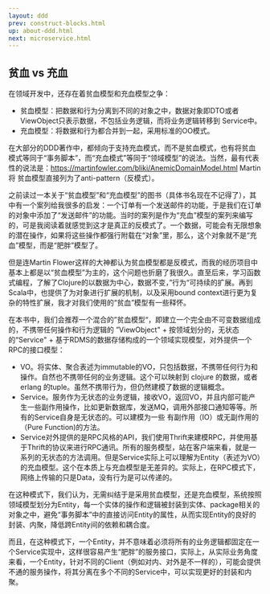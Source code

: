 ```yaml
---
layout: ddd
prev: construct-blocks.html
up: about-ddd.html
next: microservice.html
---
```

## 贫血 vs 充血

在领域开发中，还存在着贫血模型和充血模型之争：
* 贫血模型：把数据和行为分离到不同的对象之中，数据对象即DTO或者ViewObject只表示数据，不包括业务逻辑，而将业务逻辑转移到 Service中。
* 充血模型：将数据和行为都合并到一起，采用标准的OO模式。

在大部分的DDD著作中，都倾向于支持充血模式，而不是贫血模式，也有将贫血模式等同于“事务脚本”，而“充血模式”等同于“领域模型”的说法。当然，最有代表性的说法是：https://martinfowler.com/bliki/AnemicDomainModel.html Martin将 贫血模型直接列为了anti-pattern（反模式）。

之前读过一本关于“贫血模型”和“充血模型”的图书（具体书名现在不记得了），其中有一个案列给我很多的启发：一个订单有一个发送邮件的功能，于是我们在订单的对象中添加了“发送邮件”的功能。当时的案列是作为“充血”模型的案列来编写的，可是我阅读着就感觉到这才是真正的反模式了。一个数据，可能会有无限想象的潜在操作，如果将这些操作都强行附载在“对象”里，那么，这个对象就不是“充血”模型，而是“肥胖”模型了。

但是连Martin Flower这样的大神都认为贫血模型都是反模式，而我的经历项目中基本上都是以“贫血模型”为主的，这个问题也折磨了我很久。直至后来，学习函数式编程，了解了Clojure的以数据为中心，数据不变，”行为“可持续的扩展。再到Scala中，也提供了为对象进行扩展的机制，以及采用bound context进行更为复杂的特性扩展，我才对我们使用的“贫血”模型有一些释怀。

在本书中，我们会推荐一个混合的”贫血模型“，即建立一个完全由不可变数据组成的，不携带任何操作和行为逻辑的 ”ViewObject" + 按领域划分的，无状态的“Service" + 基于RDMS的数据存储构成的一个领域实现模型，对外提供一个RPC的接口模型：
* VO。将实体、聚合表述为immutable的VO，只包括数据，不携带任何行为和操作。自然也不携带任何的业务逻辑。这个可以映射到 clojure 的数据，或者 erlang 的tuple。虽然不携带行为，但仍然建模了数据的逻辑概念。
* Service。服务作为无状态的业务逻辑，接收VO，返回VO，并且内部可能产生一些副作用操作，比如更新数据库，发送MQ，调用外部接口通知等等。所有的Service自身是无状态的。可以建模为一些 有副作用（IO）或无副作用的（Pure Function)的方法。
* Service对外提供的是RPC风格的API，我们使用Thrift来建模RPC，并使用基于Thrift的协议来进行RPC通讯。所有的服务模型，站在客户端来看，就是一系列的无状态的方法调用。但是Service实际上可以理解为Entity（表述为VO）的充血模型。这个在本质上与充血模型是无差异的。实际上，在RPC模式下，网络上传输的只是Data，没有行为是可以传递的。

在这种模式下，我们认为，无需纠结于是采用贫血模型，还是充血模型，系统按照领域模型划分为Entity，每一个实体的操作和逻辑被封装到实体、package相关的对象之中，避免“事务脚本”中的直接访问Entity的属性，从而实现Entity的良好的封装、内聚，降低跨Entity间的依赖和耦合度。

而且，在这种模式下，一个Entity，并不意味着必须将所有的业务逻辑都固定在一个Service实现中，这样很容易产生“肥胖”的服务接口，实际上，从实际业务角度来看，一个Entity，针对不同的Client（例如对内、对外是不一样的），可能会提供不通的服务操作，将其分离在多个不同的Service中，可以实现更好的封装和内聚。

